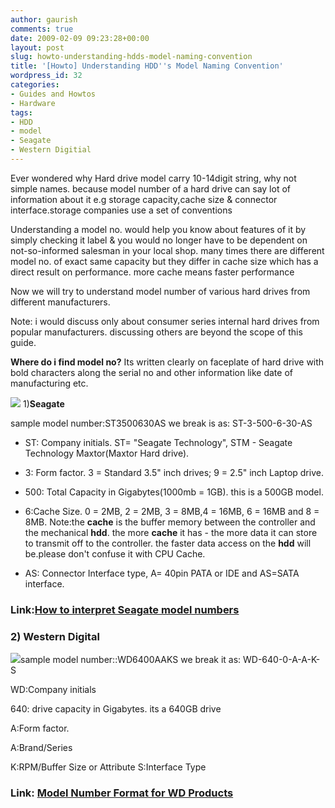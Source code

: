 ```yaml
---
author: gaurish
comments: true
date: 2009-02-09 09:23:28+00:00
layout: post
slug: howto-understanding-hdds-model-naming-convention
title: '[Howto] Understanding HDD''s Model Naming Convention'
wordpress_id: 32
categories:
- Guides and Howtos
- Hardware
tags:
- HDD
- model
- Seagate
- Western Digitial
---
```


Ever wondered why Hard drive model carry 10-14digit string, why not simple names. because model number of a hard drive can say lot of information about it e.g storage capacity,cache size & connector interface.storage companies use a set of conventions

Understanding a model no. would help you know about features of it by simply checking it label & you would no longer have to be dependent on not-so-informed salesman in your local shop. many times there are different model no. of exact same capacity but they differ in cache size which has a direct result on performance. more cache means faster performance

Now we will try to understand model number of various hard drives from different manufacturers.

Note: i would discuss only about consumer series internal hard drives from popular manufacturers. discussing others are beyond the scope of this guide.

**Where do i find model no?**
Its written clearly on faceplate of hard drive with bold characters along the serial no and other information like date of manufacturing etc.

[![](http://1.bp.blogspot.com/_wMAC6frBFdw/SIYdMz9ZLTI/AAAAAAAAAOE/gWWTORPoqmQ/s200/547px-Seagate_logo.svg.png)](http://1.bp.blogspot.com/_wMAC6frBFdw/SIYdMz9ZLTI/AAAAAAAAAOE/gWWTORPoqmQ/s1600-h/547px-Seagate_logo.svg.png)
1)**Seagate**

sample model number:ST3500630AS
we break is as: ST-3-500-6-30-AS



	
  * ST: Company initials. ST= "Seagate Technology", STM -   Seagate Technology Maxtor(Maxtor Hard drive).

	
  * 3: Form factor. 3 = Standard 3.5" inch drives; 9 = 2.5" inch Laptop drive.

	
  * 500: Total Capacity in Gigabytes(1000mb = 1GB). this is a 500GB model.

	
  * 6:Cache Size. 0 = 2MB, 2 = 2MB, 3 = 8MB,4 = 16MB, 6 = 16MB and  8 = 8MB. Note:the **cache** is the buffer memory between the controller and the mechanical **hdd**. the more **cache** it has - the more data it can store to transmit off to the controller. the faster data access on the **hdd** will be.please don't confuse it with CPU Cache.

	
  * AS: Connector Interface type, A= 40pin PATA or IDE and AS=SATA interface.




### Link:[How to interpret Seagate model numbers](http://seagate.custkb.com/seagate/crm/selfservice/search.jsp?DocId=204763)




### 2) Western Digital


[![](http://4.bp.blogspot.com/_wMAC6frBFdw/SJXROcLTsYI/AAAAAAAAAOw/JJZ1NSfe660/s200/western-digital.JPG)](http://4.bp.blogspot.com/_wMAC6frBFdw/SJXROcLTsYI/AAAAAAAAAOw/JJZ1NSfe660/s1600-h/western-digital.JPG)sample model number::WD6400AAKS
we break it as: WD-640-0-A-A-K-S

WD:Company initials

640: drive capacity in Gigabytes. its a 640GB drive

A:Form factor.

A:Brand/Series

K:RPM/Buffer Size or Attribute
S:Interface Type


### Link: [Model Number Format for WD Products](http://www.westerndigital.com/en/library/2579-001028.pdf)
